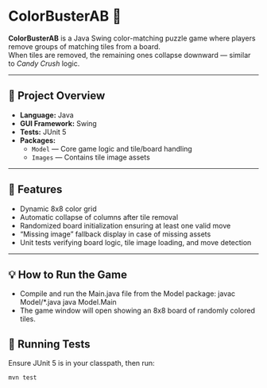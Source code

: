 # ColorBusterAB 🎨

**ColorBusterAB** is a Java Swing color-matching puzzle game where players remove groups of matching tiles from a board.  
When tiles are removed, the remaining ones collapse downward — similar to *Candy Crush* logic.  

---

## 🧱 Project Overview

- **Language:** Java  
- **GUI Framework:** Swing  
- **Tests:** JUnit 5  
- **Packages:**  
  - `Model` — Core game logic and tile/board handling  
  - `Images` — Contains tile image assets  

---

## 🧩 Features
- Dynamic 8x8 color grid  
- Automatic collapse of columns after tile removal  
- Randomized board initialization ensuring at least one valid move  
- “Missing image” fallback display in case of missing assets  
- Unit tests verifying board logic, tile image loading, and move detection  

---

## 💡 How to Run the Game
- Compile and run the Main.java file from the Model package:
javac Model/*.java
java Model.Main
- The game window will open showing an 8x8 board of randomly colored tiles.

## 🧪 Running Tests
Ensure JUnit 5 is in your classpath, then run:

```bash
mvn test

